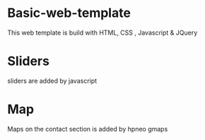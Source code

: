 # Basic-web-template
This web template is build with HTML, CSS , Javascript &amp; JQuery
# Sliders
sliders are added by javascript 
# Map
Maps on the contact section is added by hpneo gmaps
